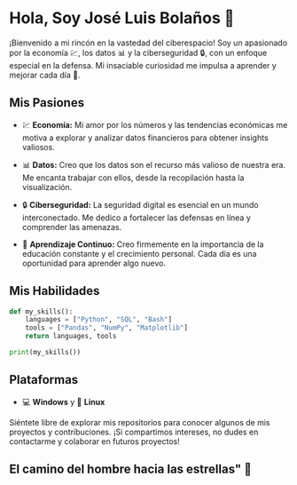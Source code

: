 # Hola, Soy José Luis Bolaños 🚀

¡Bienvenido a mi rincón en la vastedad del ciberespacio! Soy un apasionado por la economía 💹, los datos 📊 y la ciberseguridad 🔒, con un enfoque especial en la defensa. Mi insaciable curiosidad me impulsa a aprender y mejorar cada día 🌱.

## Mis Pasiones

- 💹 **Economía:** Mi amor por los números y las tendencias económicas me motiva a explorar y analizar datos financieros para obtener insights valiosos.

- 📊 **Datos:** Creo que los datos son el recurso más valioso de nuestra era. Me encanta trabajar con ellos, desde la recopilación hasta la visualización.

- 🔒 **Ciberseguridad:** La seguridad digital es esencial en un mundo interconectado. Me dedico a fortalecer las defensas en línea y comprender las amenazas.

- 🌱 **Aprendizaje Continuo:** Creo firmemente en la importancia de la educación constante y el crecimiento personal. Cada día es una oportunidad para aprender algo nuevo.

## Mis Habilidades

```python
def my_skills():
    languages = ["Python", "SQL", "Bash"]
    tools = ["Pandas", "NumPy", "Matplotlib"]
    return languages, tools

print(my_skills())
```

## Plataformas
- 💻 **Windows** y 🐧 **Linux**

Siéntete libre de explorar mis repositorios para conocer algunos de mis proyectos y contribuciones. ¡Si compartimos intereses, no dudes en contactarme y colaborar en futuros proyectos!

## El camino del hombre hacia las estrellas" 🌟
